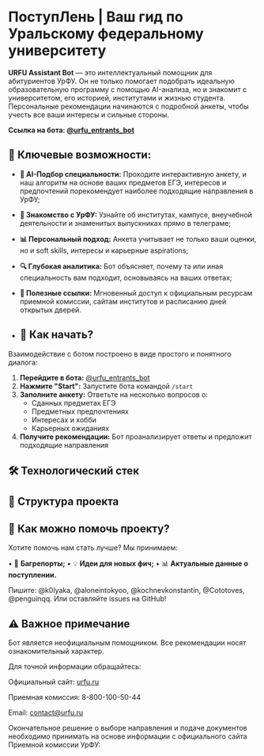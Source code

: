 # ПоступЛень | Ваш гид по Уральскому федеральному университету

**URFU Assistant Bot** — это интеллектуальный помощник для абитуриентов УрФУ. Он не только помогает подобрать идеальную образовательную программу с помощью AI-анализа, но и знакомит с университетом, его историей, институтами и жизнью студента. Персональные рекомендации начинаются с подробной анкеты, чтобы учесть все ваши интересы и сильные стороны.

**Ссылка на бота: [@urfu_entrants_bot](https://t.me/urfu_entrants_bot)**


## 🌟 Ключевые возможности:

*   **🧠 AI-Подбор специальности:** Проходите интерактивную анкету, и наш алгоритм на основе ваших предметов ЕГЭ, интересов и предпочтений порекомендует наиболее подходящие направления в УрФУ;
*   **🏫 Знакомство с УрФУ:** Узнайте об институтах, кампусе, внеучебной деятельности и знаменитых выпускниках прямо в телеграме;
*   **📊 Персональный подход:** Анкета учитывает не только ваши оценки, но и soft skills, интересы и карьерные aspirations;
*   **🔍 Глубокая аналитика:** Бот объясняет, почему та или иная специальность вам подходит, основываясь на ваших ответах;
*   **📌 Полезные ссылки:** Мгновенный доступ к официальным ресурсам приемной комиссии, сайтам институтов и расписанию дней открытых дверей.


*   ## 🚀 Как начать?

Взаимодействие с ботом построено в виде простого и понятного диалога:

1.  **Перейдите в бота:** [@urfu_entrants_bot](https://t.me/urfu_entrants_bot)
2.  **Нажмите "Start":** Запустите бота командой `/start`
3.  **Заполните анкету:** Ответьте на несколько вопросов о:
    - Сданных предметах ЕГЭ
    - Предметных предпочтениях
    - Интересах и хобби
    - Карьерных ожиданиях
4.  **Получите рекомендации:** Бот проанализирует ответы и предложит подходящие направления


## 🛠 Технологический стек


## 📁 Структура проекта


## 🤝 Как можно помочь проекту?
Хотите помочь нам стать лучше? Мы принимаем:

• 🐞 **Багрепорты;**
• 💡 **Идеи для новых фич;**
• 📊 **Актуальные данные о поступлении.**

Пишите: @k0lyaka, @aloneintokyoo, @kochnevkonstantin, @Cototoves, @penguinqq.
Или оставляйте issues на GitHub!


## ⚠️ Важное примечание

Бот является неофициальным помощником. Все рекомендации носят ознакомительный характер.

Для точной информации обращайтесь:

Официальный сайт: [urfu.ru](https://urfu.ru/ru/)

Приемная комиссия: 8-800-100-50-44

Email: contact@urfu.ru

  Окончательное решение о выборе направления и подаче документов необходимо принимать на основе информации с официального сайта Приемной комиссии УрФУ: 


